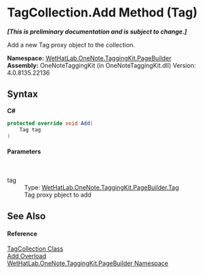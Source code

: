 # TagCollection.Add Method (Tag)
 _**\[This is preliminary documentation and is subject to change.\]**_

Add a new Tag proxy object to the collection.

**Namespace:**&nbsp;<a href="56352230-71f2-f4b7-63a8-983965663af5.md">WetHatLab.OneNote.TaggingKit.PageBuilder</a><br />**Assembly:**&nbsp;OneNoteTaggingKit (in OneNoteTaggingKit.dll) Version: 4.0.8135.22136

## Syntax

**C#**<br />
``` C#
protected override void Add(
	Tag tag
)
```


#### Parameters
&nbsp;<dl><dt>tag</dt><dd>Type: <a href="f84aa4b9-4734-c115-b8ef-beb07a0254d1.md">WetHatLab.OneNote.TaggingKit.PageBuilder.Tag</a><br />Tag proxy pbject to add</dd></dl>

## See Also


#### Reference
<a href="690c2dc2-ed96-3d88-635a-e04151eea12b.md">TagCollection Class</a><br /><a href="fcd542bf-b45c-6bad-d196-3f073217a869.md">Add Overload</a><br /><a href="56352230-71f2-f4b7-63a8-983965663af5.md">WetHatLab.OneNote.TaggingKit.PageBuilder Namespace</a><br />